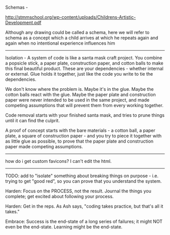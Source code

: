 Schemas -

http://stmmschool.org/wp-content/uploads/Childrens-Artistic-Development.pdf

Although any drawing could be called a schema, here we will refer to schema as a concept which a child arrives at which he repeats again and again when no intentional experience influences him

---

Isolation - A system of code is like a santa mask craft project.
You combine a popsicle stick, a paper plate, construction paper, and cotton balls to make this final beautiful product. These are your dependencies - whether internal or external.
Glue holds it together, just like the code you write to tie the dependencies.

We don't know where the problem is. Maybe it's in the glue. Maybe the cotton balls react with the glue. Maybe the paper plate and construction paper were never intended to be used in the same project, and made competing assumptions that will prevent them from every working together.

Code removal starts with your finished santa mask, and tries to prune things until it can find the culprit.

A proof of concept starts with the bare materials - a cotton ball, a paper plate, a square of construction paper - and you try to piece it together with as little glue as possible, to prove that the paper plate and construction paper made competing assumptions.

---

how do i get custom favicons? I can't edit the html.

<link rel="icon" type="image/png" sizes="32x32" href="/favicon-32x32.png">
<link rel="icon" type="image/png" sizes="16x16" href="/favicon-16x16.png">

---

TODO: add to "isolate" something about breaking things on purpose - i.e. trying to get "good red", so you can prove that you understand the system.

Harden: Focus on the PROCESS, not the result. Journal the things you complete; get excited about following your process.

Harden: Get in the reps. As Ash says, "coding takes practice, but that's all it takes."

Embrace: Success is the end-state of a long series of failures; it might NOT even be the end-state. Learning might be the end-state.
